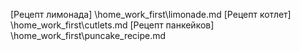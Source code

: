 [Рецепт лимонада]  \home_work_first\limonade.md
[Рецепт котлет]
\home_work_first\cutlets.md
[Рецепт панкейков]
\home_work_first\puncake_recipe.md